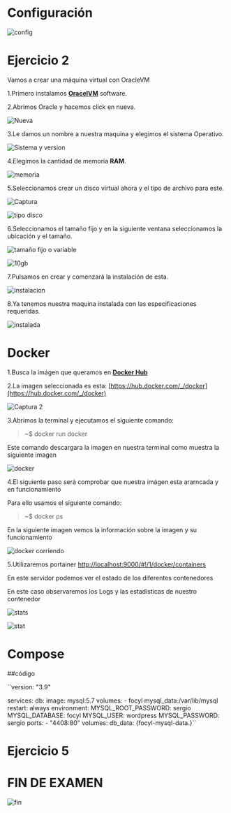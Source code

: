 # Configuración

![config](https://user-images.githubusercontent.com/82499989/128342499-c8d19ad0-788e-47aa-87c2-497b8a1b5fe4.PNG)

# Ejercicio 2

  Vamos a crear una máquina virtual con OracleVM

1.Primero instalamos **[OracelVM](https://www.oracle.com/es/virtualization/technologies/vm/downloads/virtualbox-downloads.html)** software.


2.Abrimos Oracle y hacemos click en nueva.

![Nueva](https://user-images.githubusercontent.com/82499989/128336558-77af5152-eb6f-4d79-ad1d-e7d96524fddb.png)

3.Le damos un nombre a nuestra maquina y elegimos el sistema Operativo.

![Sistema y version](https://user-images.githubusercontent.com/82499989/128338570-45a6e65e-9428-4f11-9819-b2ba37cf66c3.PNG)

4.Elegimos la cantidad de memoria **RAM**.

![memoria](https://user-images.githubusercontent.com/82499989/128338630-77a34eb2-d44e-4260-bd8d-dd2304ef8a9b.PNG)

5.Seleccionamos crear un disco virtual ahora y el tipo de archivo para este.

![Captura](https://user-images.githubusercontent.com/82499989/128338769-af10e699-84ab-49dc-852f-8db50f29733d.PNG)

![tipo disco](https://user-images.githubusercontent.com/82499989/128338880-739b0235-85dc-45a3-b359-8bf923f2047f.PNG)

6.Seleccionamos el tamaño fijo y en la siguiente ventana seleccionamos la ubicación y el tamaño.

![tamaño fijo o variable](https://user-images.githubusercontent.com/82499989/128339058-fe94c7b8-638c-4360-8f1e-26c89f737a98.PNG)

![10gb](https://user-images.githubusercontent.com/82499989/128338971-0a817bea-c386-48d8-8636-65e5d28ebe1c.PNG)

7.Pulsamos en crear y comenzará la instalación de esta.

![instalacion](https://user-images.githubusercontent.com/82499989/128339114-1c80cd6d-20b6-415f-b4a9-c9110a6fc5ac.PNG)

8.Ya tenemos nuestra maquina instalada con las especificaciones requeridas.

![instalada](https://user-images.githubusercontent.com/82499989/128339193-1f102933-5612-4d6b-b430-302d13a0f9f2.PNG)


# Docker

1.Busca la imágen que queramos en **[Docker Hub](https://hub.docker.com/)**

2.La imagen seleccionada es esta: [https://hub.docker.com/_/docker](https://hub.docker.com/_/docker)

![Captura 2](https://user-images.githubusercontent.com/82499989/128343733-f19a34ea-bdb8-4df2-853a-bed075945e96.PNG)

3.Abrimos la terminal y ejecutamos el siguiente comando:

   > ~$ docker run docker

  Este comando descargara la imagen en nuestra terminal como muestra la siguiente imagen

![docker](https://user-images.githubusercontent.com/82499989/128344349-a2404160-fae5-4006-8100-eab5915ab304.PNG)

4.El siguiente paso será comprobar que nuestra imágen esta ararncada y en funcionamiento
  
  Para ello usamos el siguiente comando:
  
  >~$ docker ps

  En la siguiente imagen vemos la información sobre la imagen y su funcionamiento

  ![docker corriendo](https://user-images.githubusercontent.com/82499989/128344979-9778590b-7041-4eb9-8228-44828060a638.PNG)

5.Utilizaremos portainer [http://localhost:9000/#!/1/docker/containers](http://localhost:9000/#!/1/docker/containers)

 En este servidor podemos ver el estado de los diferentes contenedores

 En este caso observaremos los Logs y las estadisticas de nuestro contenedor


![stats](https://user-images.githubusercontent.com/82499989/128350423-43b425aa-476c-4429-beeb-e9e1b7668365.PNG)




![stat](https://user-images.githubusercontent.com/82499989/128346255-6503ce1e-a863-4ed9-b967-575732e9bd71.PNG)


 



# Compose

  ##código


 ``version: "3.9"
    
services:
  db:
    image: mysql:5.7
    volumes:
      - focyl mysql_data:/var/lib/mysql
    restart: always
    environment:
      MYSQL_ROOT_PASSWORD: sergio
      MYSQL_DATABASE: focyl
      MYSQL_USER: wordpress
      MYSQL_PASSWORD: sergio
    ports:
        - "4408:80"
volumes:
  db_data: {focyl-mysql-data.}``




# Ejercicio 5

# FIN DE EXAMEN

![fin](https://user-images.githubusercontent.com/82499989/128351223-96bc18f9-1d74-4a9f-a8be-78840d7542d6.PNG)

